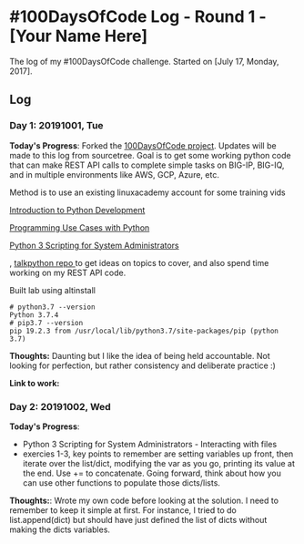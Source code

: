 # #100DaysOfCode Log - Round 1 - [Your Name Here]

The log of my #100DaysOfCode challenge. Started on [July 17, Monday, 2017].

## Log

### Day 1: 20191001, Tue

**Today's Progress**: Forked the [100DaysOfCode project](https://www.100daysofcode.com/). Updates will be made to this log from sourcetree. 
Goal is to get some working python code that can make REST API calls to complete simple tasks on BIG-IP, BIG-IQ, and in multiple environments like AWS, GCP, Azure, etc. 

Method is to use an existing linuxacademy account for some training vids

[Introduction to Python Development](https://linuxacademy.com/cp/modules/view/id/311)

[Programming Use Cases with Python](https://linuxacademy.com/cp/modules/view/id/383)

[Python 3 Scripting for System Administrators](https://linuxacademy.com/cp/modules/view/id/168)

, [talkpython repo ](https://github.com/talkpython/100daysofcode-with-python-course) to get ideas on topics to cover, and also spend time working on my REST API code. 

Built lab using altinstall

```
# python3.7 --version
Python 3.7.4
# pip3.7 --version
pip 19.2.3 from /usr/local/lib/python3.7/site-packages/pip (python 3.7)
```

**Thoughts:** Daunting but I like the idea of being held accountable. Not looking for perfection, but rather consistency and deliberate practice :)

**Link to work:**  

### Day 2: 20191002, Wed

**Today's Progress**: 

* Python 3 Scripting for System Administrators - Interacting with files
* exercies 1-3, key points to remember are setting variables up front, then iterate over the list/dict, modifying the var as you go, printing its value at the end. Use += to concatenate. Going forward, think about how you can use other functions to populate those dicts/lists. 

**Thoughts:**:  Wrote my own code before looking at the solution. I need to remember to keep it simple at first. For instance, I tried to do list.append(dict) but should have just defined the list of dicts without making the dicts variables. 
